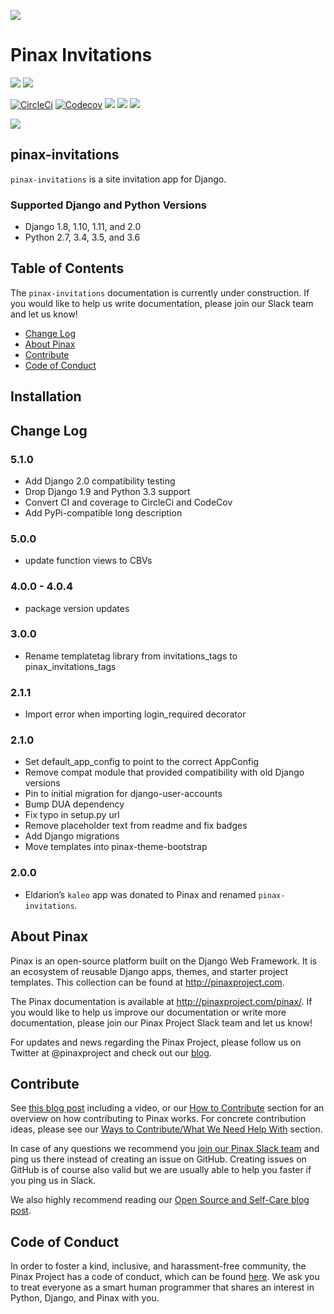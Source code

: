 ![](http://pinaxproject.com/pinax-design/patches/pinax-invitations.svg)

# Pinax Invitations

[![](https://img.shields.io/pypi/v/pinax-invitations.svg)](https://pypi.python.org/pypi/pinax-invitations/)
[![](https://img.shields.io/badge/license-MIT-blue.svg)](https://pypi.python.org/pypi/pinax-invitations/)

[![CircleCi](https://img.shields.io/circleci/project/github/pinax/pinax-invitations.svg)](https://circleci.com/gh/pinax/pinax-invitations)
[![Codecov](https://img.shields.io/codecov/c/github/pinax/pinax-invitations.svg)](https://codecov.io/gh/pinax/pinax-invitations)
[![](https://img.shields.io/github/contributors/pinax/pinax-invitations.svg)](https://github.com/pinax/pinax-invitations/graphs/contributors)
[![](https://img.shields.io/github/issues-pr/pinax/pinax-invitations.svg)](https://github.com/pinax/pinax-invitations/pulls)
[![](https://img.shields.io/github/issues-pr-closed/pinax/pinax-invitations.svg)](https://github.com/pinax/pinax-invitations/pulls?q=is%3Apr+is%3Aclosed)

[![](http://slack.pinaxproject.com/badge.svg)](http://slack.pinaxproject.com/)


## pinax-invitations

`pinax-invitations` is a site invitation app for Django.

### Supported Django and Python Versions

* Django 1.8, 1.10, 1.11, and 2.0
* Python 2.7, 3.4, 3.5, and 3.6


## Table of Contents

The `pinax-invitations` documentation is currently under construction. If you would like to help us write documentation, please join our Slack team and let us know! 

* [Change Log](#change-log)
* [About Pinax](#about-pinax)
* [Contribute](#contribute)
* [Code of Conduct](#code-of-conduct)


## Installation

## Change Log

### 5.1.0

* Add Django 2.0 compatibility testing
* Drop Django 1.9 and Python 3.3 support
* Convert CI and coverage to CircleCi and CodeCov
* Add PyPi-compatible long description

### 5.0.0

* update function views to CBVs

### 4.0.0 - 4.0.4

* package version updates

### 3.0.0

* Rename templatetag library from invitations_tags to pinax_invitations_tags

### 2.1.1

* Import error when importing login_required decorator

### 2.1.0

* Set default_app_config to point to the correct AppConfig
* Remove compat module that provided compatibility with old Django versions
* Pin to initial migration for django-user-accounts
* Bump DUA dependency
* Fix typo in setup.py url
* Remove placeholder text from readme and fix badges
* Add Django migrations
* Move templates into pinax-theme-bootstrap

### 2.0.0

* Eldarion’s `kaleo` app was donated to Pinax and renamed `pinax-invitations`.


## About Pinax

Pinax is an open-source platform built on the Django Web Framework. It is an ecosystem of reusable Django apps, themes, and starter project templates. This collection can be found at http://pinaxproject.com.

The Pinax documentation is available at http://pinaxproject.com/pinax/. If you would like to help us improve our documentation or write more documentation, please join our Pinax Project Slack team and let us know!

For updates and news regarding the Pinax Project, please follow us on Twitter at @pinaxproject and check out our [blog](http://blog.pinaxproject.com).


## Contribute

See [this blog post](http://blog.pinaxproject.com/2016/02/26/recap-february-pinax-hangout/) including a video, or our [How to Contribute](http://pinaxproject.com/pinax/how_to_contribute/) section for an overview on how contributing to Pinax works. For concrete contribution ideas, please see our [Ways to Contribute/What We Need Help With](http://pinaxproject.com/pinax/ways_to_contribute/) section.

In case of any questions we recommend you [join our Pinax Slack team](http://slack.pinaxproject.com) and ping us there instead of creating an issue on GitHub. Creating issues on GitHub is of course also valid but we are usually able to help you faster if you ping us in Slack.

We also highly recommend reading our [Open Source and Self-Care blog post](http://blog.pinaxproject.com/2016/01/19/open-source-and-self-care/).


## Code of Conduct

In order to foster a kind, inclusive, and harassment-free community, the Pinax Project has a code of conduct, which can be found [here](http://pinaxproject.com/pinax/code_of_conduct/). We ask you to treat everyone as a smart human programmer that shares an interest in Python, Django, and Pinax with you.
